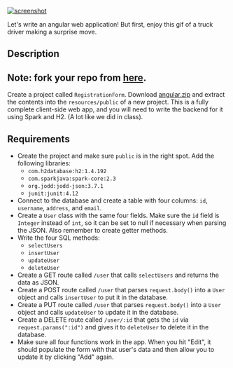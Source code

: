 [![screenshot](http://i.imgur.com/8fLOUNP.gif)](http://i.imgur.com/8fLOUNP.gif)


Let's write an angular web application! But first, enjoy this gif of a truck driver making a surprise move.

## Description
## Note: fork your repo from [here](https://github.com/TIY-Charlotte-Java/JSON-Routes).

Create a project called `RegistrationForm`. Download [angular.zip](https://github.com/oakes/java-assignments/raw/master/curriculum/assets/angular.zip) and extract the contents into the `resources/public` of a new project. This is a fully complete client-side web app, and you will need to write the backend for it using Spark and H2. (A lot like we did in class).

## Requirements

* Create the project and make sure `public` is in the right spot. Add the following libraries:
  * `com.h2database:h2:1.4.192`
  * `com.sparkjava:spark-core:2.3`
  * `org.jodd:jodd-json:3.7.1`
  * `junit:junit:4.12`
* Connect to the database and create a table with four columns: `id`, `username`, `address`, and `email`.
* Create a `User` class with the same four fields. Make sure the `id` field is `Integer` instead of `int`, so it can be set to null if necessary when parsing the JSON. Also remember to create getter methods.
* Write the four SQL methods:
  * `selectUsers`
  * `insertUser`
  * `updateUser`
  * `deleteUser`
* Create a GET route called `/user` that  calls `selectUsers` and returns the data as JSON.
* Create a POST route called `/user` that parses `request.body()` into a `User` object and calls `insertUser` to put it in the database.
* Create a PUT route called `/user` that parses `request.body()` into a `User` object and calls `updateUser` to update it in the database.
* Create a DELETE route called `/user/:id` that gets the `id` via `request.params(":id")` and gives it to `deleteUser` to delete it in the database.
* Make sure all four functions work in the app. When you hit "Edit", it should populate the form with that user's data and then allow you to update it by clicking "Add" again.
